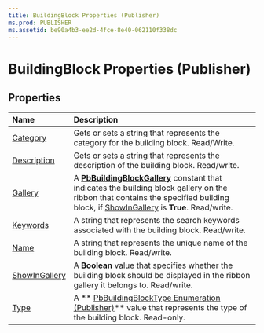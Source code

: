```yaml
---
title: BuildingBlock Properties (Publisher)
ms.prod: PUBLISHER
ms.assetid: be90a4b3-ee2d-4fce-8e40-062110f338dc
---
```



# BuildingBlock Properties (Publisher)

## Properties



|**Name**|**Description**|
|:-----|:-----|
| [Category](buildingblock-category-property-publisher.md)|Gets or sets a string that represents the category for the building block. Read/Write.|
| [Description](buildingblock-description-property-publisher.md)|Gets or sets a string that represents the description of the building block. Read/write.|
| [Gallery](buildingblock-gallery-property-publisher.md)|A  **[PbBuildingBlockGallery](pbbuildingblockgallery-enumeration-publisher.md)** constant that indicates the building block gallery on the ribbon that contains the specified building block, if [ShowInGallery](buildingblock-showingallery-property-publisher.md) is **True**. Read/write.|
| [Keywords](buildingblock-keywords-property-publisher.md)|A string that represents the search keywords associated with the building block. Read/write.|
| [Name](buildingblock-name-property-publisher.md)|A string that represents the unique name of the building block. Read/write.|
| [ShowInGallery](buildingblock-showingallery-property-publisher.md)|A  **Boolean** value that specifies whether the building block should be displayed in the ribbon gallery it belongs to. Read/write.|
| [Type](buildingblock-type-property-publisher.md)|A  ** [PbBuildingBlockType Enumeration (Publisher)](pbbuildingblocktype-enumeration-publisher.md)** value that represents the type of the building block. Read-only.|

